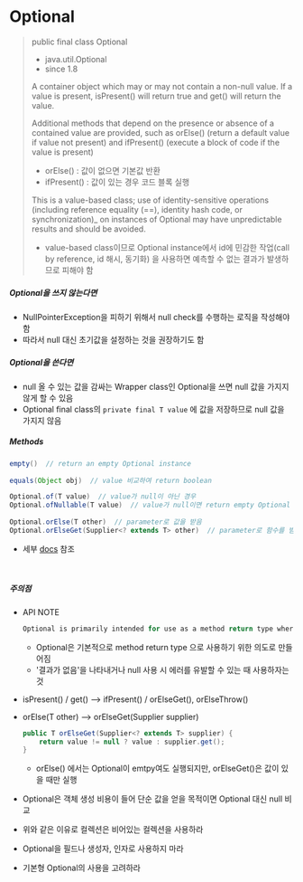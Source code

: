 # Optional

> public final class Optional<T>
>
> - java.util.Optional
> - since 1.8
>
> 
>
> A container object which may or may not contain a non-null value. If a value is present, isPresent() will return true and get() will return the value.
>
> Additional methods that depend on the presence or absence of a contained value are provided, such as orElse() (return a default value if value not present) and ifPresent() (execute a block of code if the value is present)
>
> - orElse() : 값이 없으면 기본값 반환
> - ifPresent() : 값이 있는 경우 코드 블록 실행
>
> This is a value-based class; use of identity-sensitive operations (including reference equality (==), identity hash code, or synchronization)_ on instances of Optional may have unpredictable results and should be avoided.
>
> - value-based class이므로 Optional instance에서 id에 민감한 작업(call by reference, id 해시, 동기화) 을 사용하면 예측할 수 없는 결과가 발생하므로 피해야 함



##### Optional을 쓰지 않는다면

- NullPointerException을 피하기 위해서 null check를 수행하는 로직을 작성해야함
- 따라서 null 대신 초기값을 설정하는 것을 권장하기도 함



##### Optional을 쓴다면

- null 올 수 있는 값을 감싸는 Wrapper class인 Optional을 쓰면 null 값을 가지지 않게 할 수 있음
- Optional final class의 `private final T value` 에 값을 저장하므로 null 값을 가지지 않음



##### Methods

```java
empty()  // return an empty Optional instance
  
equals(Object obj)  // value 비교하여 return boolean

Optional.of(T value)  // value가 null이 아닌 경우
Optional.ofNullable(T value)  // value가 null이면 return empty Optional
  
Optional.orElse(T other)  // parameter로 값을 받음
Optional.orElseGet(Supplier<? extends T> other)  // parameter로 함수를 받음. orElseGet은 값이 null 이면 콜백함수 호출
```

- 세부 [docs](https://docs.oracle.com/javase/10/docs/api/java/util/Optional.html) 참조



<br>

##### 주의점

- API NOTE

  ```java
  Optional is primarily intended for use as a method return type where there is a clear need to represent "no result," and where using null is likely to cause errors. A variable whose type is Optional should never itself be null; it should always point to an Optional instance.
  ```

  - Optional은 기본적으로 method return type 으로 사용하기 위한 의도로 만들어짐
  - '결과가 없음'을 나타내거나 null 사용 시 에러를 유발할 수 있는 때 사용하자는 것

- isPresent() / get() --> ifPresent() / orElseGet(), orElseThrow()

- orElse(T other) --> orElseGet(Supplier supplier)

  ```java
  public T orElseGet(Supplier<? extends T> supplier) {
      return value != null ? value : supplier.get();
  }
  ```

  - orElse() 에서는 Optional이 emtpy여도 실행되지만, orElseGet()은 값이 있을 때만 실행

- Optional은 객체 생성 비용이 들어 단순 값을 얻을 목적이면 Optional 대신 null 비교

- 위와 같은 이유로 컬렉션은 비어있는 컬렉션을 사용하라

- Optional을 필드나 생성자, 인자로 사용하지 마라

- 기본형 Optional의 사용을 고려하라
